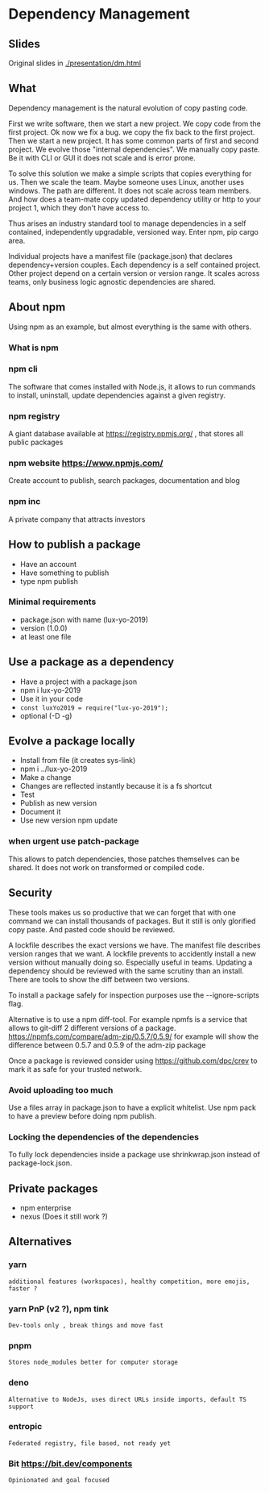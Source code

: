 # Dependency Management

## Slides

Original slides in [./presentation/dm.html](https://github.com/GrosSacASac/JavaScript-Set-Up/blob/master/general/npm/presentation/dm.html)

## What

Dependency management is the natural evolution of copy pasting code.

First we write software, then we start a new project. We copy code from the first project. Ok now we fix a bug. we copy the fix back to the first project. Then we start a new project. It has some common parts of first and second project. We evolve those "internal dependencies". We manually copy paste. Be it with CLI or GUI it does not scale and is error prone.

To solve this solution we make a simple scripts that copies everything for us. Then we scale the team. Maybe someone uses Linux, another uses windows. The path are different. It does not scale across team members. And how does a team-mate copy updated dependency utility or http to your project 1, which they don't have access to.

Thus arises an industry standard tool to manage dependencies in a self contained, independently upgradable, versioned way. Enter npm, pip cargo area.

Individual projects have a manifest file (package.json) that declares dependency+version couples. Each dependency is a self contained project. Other project depend on a certain version or version range. It scales across teams, only business logic agnostic dependencies are shared.

## About npm

Using npm as an example, but almost everything is the same with others.

### What is npm 

### npm cli

The software that comes installed with Node.js, it allows to run commands to install, uninstall, update dependencies against a given registry.

### npm registry

A giant database available at https://registry.npmjs.org/ , that stores all public packages

### npm website https://www.npmjs.com/

Create account to publish, search packages, documentation and blog

### npm inc

A private company that attracts investors

## How to publish a package

 * Have an account
 * Have something to publish
 * type npm publish

### Minimal requirements

 * package.json with name (lux-yo-2019)
 * version (1.0.0)
 * at least one file

## Use a package as a dependency

 * Have a project with a package.json
 * npm i lux-yo-2019
 * Use it in your code
 * `const luxYo2019 = require("lux-yo-2019");`
 * optional (-D -g)

## Evolve a package locally

 * Install from file (it creates sys-link)
 * npm i ../lux-yo-2019
 * Make a change
 * Changes are reflected instantly because it is a fs shortcut
 * Test
 * Publish as new version
 * Document it
 * Use new version npm update
 
### when urgent use patch-package

This allows to patch dependencies, those patches themselves can be shared. It does not work on transformed or compiled code.

## Security

These tools makes us so productive that we can forget that with one command we can install thousands of packages. But it still is only glorified copy paste. And pasted code should be reviewed.

A lockfile describes the exact versions we have. The manifest file describes version ranges that we want. A lockfile prevents to accidently install a new version without manually doing so. Especially useful in teams. Updating a dependency should be reviewed with the same scrutiny than an install. There are tools to show the diff between two versions.

To install a package safely for inspection purposes use the --ignore-scripts flag.

Alternative is to use a npm diff-tool. For example npmfs is a service that allows to git-diff 2 different versions of a package. https://npmfs.com/compare/adm-zip/0.5.7/0.5.9/ for example will show the difference between 0.5.7 and 0.5.9 of the adm-zip package

Once a package is reviewed consider using https://github.com/dpc/crev to mark it as safe for your trusted network.

### Avoid uploading too much

Use a files array in package.json to have a explicit whitelist. Use npm pack to have a preview before doing npm publish.

### Locking the dependencies of the dependencies

To fully lock dependencies inside a package use shrinkwrap.json instead of package-lock.json.

## Private packages

 * npm enterprise
 * nexus (Does it still work ?)
 

## Alternatives

### yarn
    additional features (workspaces), healthy competition, more emojis, faster ?
    
### yarn PnP (v2 ?), npm tink
    Dev-tools only , break things and move fast
    
### pnpm
    Stores node_modules better for computer storage
    
### deno
    Alternative to NodeJs, uses direct URLs inside imports, default TS support
    
### entropic
    Federated registry, file based, not ready yet
    
###  Bit https://bit.dev/components
    Opinionated and goal focused

